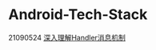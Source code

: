 # Android-Tech-Stack

21090524 [深入理解Handler消息机制](https://github.com/ckj375/Android-Tech-Stack/blob/master/posts/android-handler.md)
